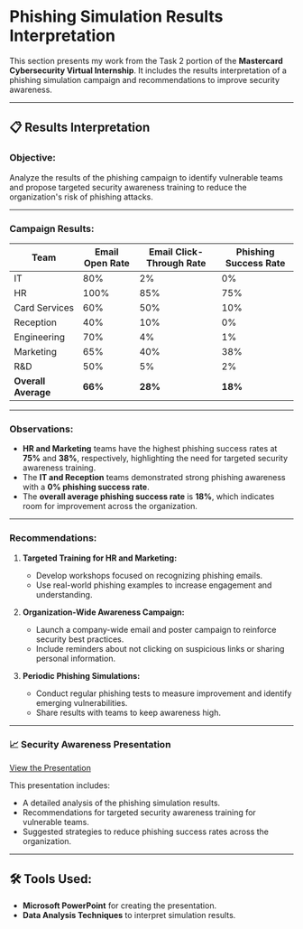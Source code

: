 # Phishing Simulation Results Interpretation  

This section presents my work from the Task 2 portion of the **Mastercard Cybersecurity Virtual Internship**. It includes the results interpretation of a phishing simulation campaign and recommendations to improve security awareness.  

---

## 📋 Results Interpretation  

### Objective:  
Analyze the results of the phishing campaign to identify vulnerable teams and propose targeted security awareness training to reduce the organization's risk of phishing attacks.  

---

### Campaign Results:  

| Team          | Email Open Rate | Email Click-Through Rate | Phishing Success Rate |
|---------------|-----------------|--------------------------|------------------------|
| IT            | 80%             | 2%                       | 0%                    |
| HR            | 100%            | 85%                      | 75%                   |
| Card Services | 60%             | 50%                      | 10%                   |
| Reception     | 40%             | 10%                      | 0%                    |
| Engineering   | 70%             | 4%                       | 1%                    |
| Marketing     | 65%             | 40%                      | 38%                   |
| R&D           | 50%             | 5%                       | 2%                    |
| **Overall Average** | **66%** | **28%**                  | **18%**               |

---

### Observations:  
- **HR and Marketing** teams have the highest phishing success rates at **75%** and **38%**, respectively, highlighting the need for targeted security awareness training.  
- The **IT and Reception** teams demonstrated strong phishing awareness with a **0% phishing success rate**.  
- The **overall average phishing success rate** is **18%**, which indicates room for improvement across the organization.  

---

### Recommendations:  
1. **Targeted Training for HR and Marketing:**  
   - Develop workshops focused on recognizing phishing emails.  
   - Use real-world phishing examples to increase engagement and understanding.  

2. **Organization-Wide Awareness Campaign:**  
   - Launch a company-wide email and poster campaign to reinforce security best practices.  
   - Include reminders about not clicking on suspicious links or sharing personal information.  

3. **Periodic Phishing Simulations:**  
   - Conduct regular phishing tests to measure improvement and identify emerging vulnerabilities.  
   - Share results with teams to keep awareness high.  

---

### 📈 Security Awareness Presentation  

[View the Presentation](https://1drv.ms/p/s!AtKDwdukMlb1h947qPSI1w9gxdnTTA?e=xgLkhg)  

This presentation includes:  
- A detailed analysis of the phishing simulation results.  
- Recommendations for targeted security awareness training for vulnerable teams.  
- Suggested strategies to reduce phishing success rates across the organization.  

---

## 🛠️ Tools Used:  
- **Microsoft PowerPoint** for creating the presentation.  
- **Data Analysis Techniques** to interpret simulation results.
